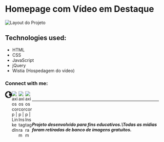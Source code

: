 # Homepage com Vídeo em Destaque
 
![Layout do Projeto](https://github.com/henriquenocera/portifolio-homepage-video-em-destaque/blob/master/img/layout.jpg?raw=true)

## Technologies used:
- HTML
- CSS
- JavaScript
- jQuery
- Wistia (Hospedagem do vídeo)



### Connect with me:

[<img align="left" alt="axioscorp.com.br" width="22px" src="https://raw.githubusercontent.com/iconic/open-iconic/master/svg/globe.svg" />][website]
[<img align="left" alt="axioscorp | LinkedIn" width="22px" src="https://cdn.jsdelivr.net/npm/simple-icons@v3/icons/linkedin.svg" />][linkedin]
[<img align="left" alt="axioscorp | Instagram" width="22px" src="https://cdn.jsdelivr.net/npm/simple-icons@v3/icons/instagram.svg" />][instagram]
[<img align="left" alt="axioscorp | Instagram" width="22px" src="https://cdn.jsdelivr.net/npm/simple-icons@v3/icons/facebook.svg" />][facebook]

<br />


---


[website]: https://axioscorp.com.br/
[linkedin]: https://www.linkedin.com/in/henrique-nocera-7b850a1b5/
[instagram]: https://instagram.com/h_nocera/
[facebook]: https://facebook.com/henrique.nocera



<br />
<br />

##### Projeto desenvolvido para fins educativos.\Todas as mídias foram retiradas de banco de imagens gratuitos.